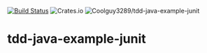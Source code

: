 [![Build Status](https://travis-ci.org/Coolguy3289/tdd-java-example-junit.svg?branch=master)](https://travis-ci.org/Coolguy3289/tdd-java-example-junit)
![Crates.io](https://img.shields.io/crates/l/rustc-serialize.svg)
![Coolguy3289/tdd-java-example-junit](https://img.shields.io/coolguy3289/tdd-java-example-junit/total.svg)


# tdd-java-example-junit
